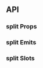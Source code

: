 ## API

### split Props

<field-table :data="splitProps"/>

### split Emits

<field-table :data="splitEmits" type="emits"/>

### split Slots

<field-table :data="splitSlots" type="slots"/>

<script setup>
import { ref } from 'vue';

const splitProps = ref([
  {
    name: 'component',
    desc: '分割框的 html 标签',
    type: 'string',
    value: "'div'",
  },
  {
    name: 'direction',
    desc: '分割的方向',
    type: 'Direction',
    value: "'horizontal'",
    href:"/guide/types"
  },
  {
    name: 'size (v-model)',
    desc: '分割的大小，可以是 0~1 代表百分比，或具体数值的像素，如 300px',
    type: 'number|string',
    value: '-',
  },
  {
    name: 'default-size',
    desc: '默认分割的大小，可以是 0~1 代表百分比，或具体数值的像素，如 300px',
    type: 'number|string',
    value: '0.5',
  },
  {
    name: 'min',
    desc: '最小阈值，可以是 0~1 代表百分比，或具体数值的像素，如 300px',
    type: 'number|string',
    value: '-',
  },
  {
    name: 'max',
    desc: '最大阈值，可以是 0~1 代表百分比，或具体数值的像素，如 300px',
    type: 'number|string',
    value: '-',
  },
  {
    name: 'disabled',
    desc: '是否禁用',
    type: 'boolean',
    value: 'false',
  },
]);

const splitEmits = ref([
  {
    name: 'move-start',
    desc: '开始拖拽之前触发',
    type: '-',
    value: '-',
  },
  {
    name: 'moving',
    desc: '拖拽时触发',
    type: '-',
    value: '-',
  },
  {
    name: 'move-end',
    desc: '拖拽结束之后触发',
    type: '-',
    value: '-',
  },
]);

const splitSlots = ref([
  {
    name: 'first',
    desc: '第一个面板的内容',
    type: '-',
    value: '-',
  },
  {
    name: 'resize-trigger',
    desc: '伸缩杆的内容',
    type: '-',
    value: '-',
  },
  {
    name: 'resize-trigger-icon',
    desc: '伸缩杆的图标',
    type: '-',
    value: '-',
  },
  {
    name: 'second',
    desc: '第二个面板的内容',
    type: '-',
    value: '-',
  },
]);
</script>
